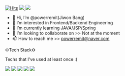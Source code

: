 [![Hits](https://hits.seeyoufarm.com/api/count/incr/badge.svg?url=https%3A%2F%2Fgithub.com%2Fhaesoo9410&count_bg=%23EB8B10&title_bg=%23684327&icon=&icon_color=%23E7E7E7&title=VISIT&edge_flat=false)](https://github.com/powerremit)
<a href="https://www.instagram.com/bangrygry/" target="_blank">
  <img src="https://img.shields.io/badge/Instagram-E4405F?style=flat-square&logo=Instagram&logoColor=white"/>
</a>
<a href="https://blog.naver.com/powerremit" target="_blank">
	<img src="https://img.shields.io/badge/-Blog-brightgreen?style=flat-square">
</a>


- 👋 Hi, I’m @powerremit(Jiwon Bang)
- 👀 I’m interested in Frontend/Backend Engineering
- 🌱 I’m currently learning JAVA/JSP/Spring
- 💞️ I’m looking to collaborate on >> Not at the moment
- 📫 How to reach me >> powerremit@naver.com

<!---
powerremit/powerremit is a ✨ special ✨ repository because its `README.md` (this file) appears on your GitHub profile.
You can click the Preview link to take a look at your changes.
--->
⚙Tech Stack⚙

Techs that I've used at least once :)


<img src="https://img.shields.io/badge/HTML5-E34F26?style=flat-square&logo=HTML5&logoColor=white"/></a>
<img src="https://img.shields.io/badge/CSS3-1572B6?style=flat-square&logo=CSS3&logoColor=white"/></a>
<img src="https://img.shields.io/badge/JavaScript-F7DF1E?style=flat-square&logo=JavaScript&logoColor=white"/></a>
<img src="https://img.shields.io/badge/Sass-CC6699?style=flat-square&logo=Sass&logoColor=white"/></a>
<img src="https://img.shields.io/badge/Java-007396?style=flat-square&logo=Java&logoColor=white"/></a>
<!---
<img src="https://img.shields.io/badge/Spring-6DB33F?style=flat-square&logo=Spring&logoColor=white"/></a>
--->
